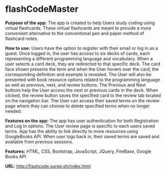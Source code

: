 # flashCodeMaster
**Purpose of the app:** The app is created to help Users study coding using virtual flashcards. These virtual flashcards are meant to provide a more convenient alternative to the conventional pen and paper method of flashcard notes.  

**How to use:** Users have the option to register with their email or log in as a guest. Once logged in, the user has access to six decks of cards, each representing a different programming language and vocabulary. When a user selects a card deck, they are redirected to that specific deck. The card face shown presents the term and when the User hovers over the card, the corresponding definition and example is revealed. The User will also be presented with book resource options related to the programming language as well as previous, next, and review buttons. The Previous and Next buttons help the User access the next or previous cards in the deck. When clicked, the review button saves the specified card to the review tab located on the navigation bar. The User can access their saved terms on the review page where they can choose to delete specified terms when no longer needed.

**Features on the app:** The app has user authentication for both Registration and Log In options. The User review page is specific to each users saved terms. App has the ability to link directly to more resources using GoogleBooks API. When user logs back in, their saved terms are saved and available from previous sessions.

**Features:** HTML, CSS, Bootstrap, JavaScript, JQuery, FireBase, Google Books API

**URL:** http://flashcode.surge.sh/index.html
